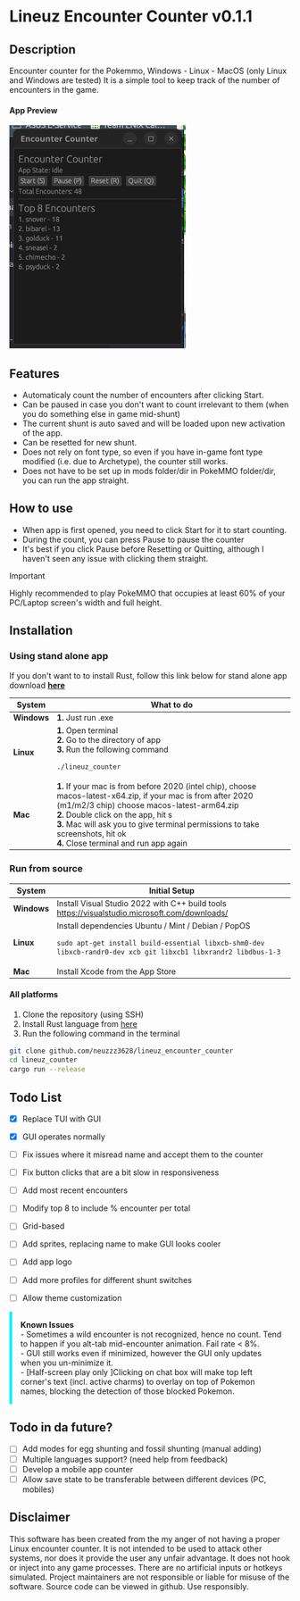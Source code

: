 # Lineuz Encounter Counter v0.1.1

## Description
Encounter counter for the Pokemmo, Windows - Linux - MacOS (only Linux and Windows are tested)
It is a simple tool to keep track of the number of encounters in the game.

#### App Preview
<p align="left">
  <img src=".github/images/GUI_interface.png">
</p>

## Features
- Automaticaly count the number of encounters after clicking Start.
- Can be paused in case you don't want to count irrelevant to them (when you do something else in game mid-shunt)
- The current shunt is auto saved and will be loaded upon new activation of the app.
- Can be resetted for new shunt.
- Does not rely on font type, so even if you have in-game font type modified (i.e. due to Archetype), the counter still works.
- Does not have to be set up in mods folder/dir in PokeMMO folder/dir, you can run the app straight.

## How to use
- When app is first opened, you need to click Start for it to start counting.
- During the count, you can press Pause to pause the counter
- It's best if you click Pause before Resetting or Quitting, although I haven't seen any issue with clicking them straight.

> [!IMPORTANT]
Highly recommended to play PokeMMO that occupies at least 60% of your PC/Laptop screen's width and full height.

## Installation
### Using stand alone app
If you don't want to to install Rust, follow this link below for stand alone app download
[**here**](https://github.com/neuzzz3628/lineuz_encounter_counter/releases)

| System | What to do |
| ---| --- |
|**Windows**| **1.** Just run .exe |
|**Linux**| **1.** Open terminal <br> **2.** Go to the directory of app <br> **3.** Run the following command <br> <pre><code>./lineuz_counter|
|**Mac**| **1.** If your mac is from before 2020 (intel chip), choose macos-latest-x64.zip, if your mac is from after 2020 (m1/m2/3 chip) choose macos-latest-arm64.zip <br> **2.** Double click on the app, hit s <br> **3.** Mac will ask you to give terminal permissions to take screenshots, hit ok <br> **4.** Close terminal and run app again ||

### Run from source
| System | Initial Setup |
| ---| --- |
|**Windows**| Install Visual Studio 2022 with C++ build tools https://visualstudio.microsoft.com/downloads/ |
|**Linux**| Install dependencies Ubuntu / Mint / Debian / PopOS <br> <pre><code>sudo apt-get install build-essential libxcb-shm0-dev libxcb-randr0-dev xcb git libxcb1 libxrandr2 libdbus-1-3|
|**Mac**| Install Xcode from the App Store |


#### All platforms
1. Clone the repository (using SSH)
2. Install Rust language from [here](https://www.rust-lang.org/tools/install) 
3. Run the following command in the terminal
```bash
git clone github.com/neuzzz3628/lineuz_encounter_counter
cd lineuz_counter
cargo run --release
```

## Todo List
- [x] Replace TUI with GUI
- [x] GUI operates normally
- [ ] Fix issues where it misread name and accept them to the counter
- [ ] Fix button clicks that are a bit slow in responsiveness
- [ ] Add most recent encounters
- [ ] Modify top 8 to include % encounter per total
- [ ] Grid-based
- [ ] Add sprites, replacing name to make GUI looks cooler
- [ ] Add app logo
- [ ] Add more profiles for different shunt switches
- [ ] Allow theme customization


<div style="padding: 15px; border-left: 5px solid rgb(6, 240, 248); border-radius: 3px; margin: 15px 0;">
<strong>Known Issues </strong> <br>
- Sometimes a wild encounter is not recognized, hence no count. Tend to happen if you alt-tab mid-encounter animation. Fail rate < 8%. <br>
- GUI still works even if minimized, however the GUI only updates when you un-minimize it. <br>
- [Half-screen play only ]Clicking on chat box will make top left corner's text (incl. active charms) to overlay on top of Pokemon names, blocking the detection of those blocked Pokemon.
</div>

## Todo in da future?
- [ ] Add modes for egg shunting and fossil shunting (manual adding)
- [ ] Multiple languages support? (need help from feedback)
- [ ] Develop a mobile app counter
- [ ] Allow save state to be transferable between different devices (PC, mobiles)

## Disclaimer
This software has been created from the my anger of not having a proper Linux encounter counter. It is not intended to be used to attack other systems, nor does it provide the user any unfair advantage. It does not hook or inject into any game processes. There are no artificial inputs or hotkeys simulated. Project maintainers are not responsible or liable for misuse of the software. Source code can be viewed in github. Use responsibly.

